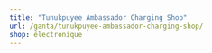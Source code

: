```yaml
---
title: "Tunukpuyee Ambassador Charging Shop"
url: /ganta/tunukpuyee-ambassador-charging-shop/
shop: électronique
---
```

